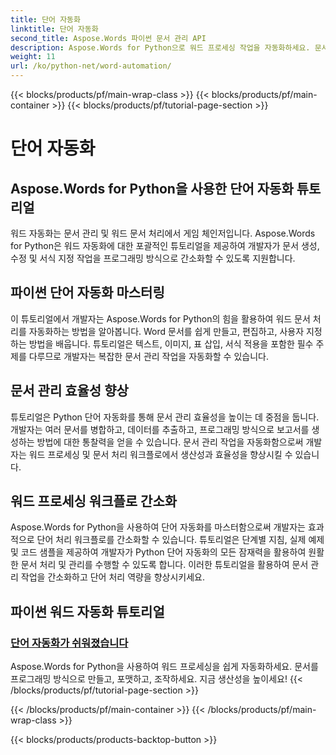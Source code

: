 ```yaml
---
title: 단어 자동화
linktitle: 단어 자동화
second_title: Aspose.Words 파이썬 문서 관리 API
description: Aspose.Words for Python으로 워드 프로세싱 작업을 자동화하세요. 문서 관리를 간소화하고 워드 자동화의 효율성을 높이세요.
weight: 11
url: /ko/python-net/word-automation/
---
```


{{< blocks/products/pf/main-wrap-class >}}
{{< blocks/products/pf/main-container >}}
{{< blocks/products/pf/tutorial-page-section >}}

# 단어 자동화

## Aspose.Words for Python을 사용한 단어 자동화 튜토리얼

워드 자동화는 문서 관리 및 워드 문서 처리에서 게임 체인저입니다. Aspose.Words for Python은 워드 자동화에 대한 포괄적인 튜토리얼을 제공하여 개발자가 문서 생성, 수정 및 서식 지정 작업을 프로그래밍 방식으로 간소화할 수 있도록 지원합니다.

## 파이썬 단어 자동화 마스터링

이 튜토리얼에서 개발자는 Aspose.Words for Python의 힘을 활용하여 워드 문서 처리를 자동화하는 방법을 알아봅니다. Word 문서를 쉽게 만들고, 편집하고, 사용자 지정하는 방법을 배웁니다. 튜토리얼은 텍스트, 이미지, 표 삽입, 서식 적용을 포함한 필수 주제를 다루므로 개발자는 복잡한 문서 관리 작업을 자동화할 수 있습니다.

## 문서 관리 효율성 향상

튜토리얼은 Python 단어 자동화를 통해 문서 관리 효율성을 높이는 데 중점을 둡니다. 개발자는 여러 문서를 병합하고, 데이터를 추출하고, 프로그래밍 방식으로 보고서를 생성하는 방법에 대한 통찰력을 얻을 수 있습니다. 문서 관리 작업을 자동화함으로써 개발자는 워드 프로세싱 및 문서 처리 워크플로에서 생산성과 효율성을 향상시킬 수 있습니다.

## 워드 프로세싱 워크플로 간소화

Aspose.Words for Python을 사용하여 단어 자동화를 마스터함으로써 개발자는 효과적으로 단어 처리 워크플로를 간소화할 수 있습니다. 튜토리얼은 단계별 지침, 실제 예제 및 코드 샘플을 제공하여 개발자가 Python 단어 자동화의 모든 잠재력을 활용하여 원활한 문서 처리 및 관리를 수행할 수 있도록 합니다. 이러한 튜토리얼을 활용하여 문서 관리 작업을 간소화하고 단어 처리 역량을 향상시키세요.

## 파이썬 워드 자동화 튜토리얼
### [단어 자동화가 쉬워졌습니다](./word-automation-made-easy/)
Aspose.Words for Python을 사용하여 워드 프로세싱을 쉽게 자동화하세요. 문서를 프로그래밍 방식으로 만들고, 포맷하고, 조작하세요. 지금 생산성을 높이세요!
{{< /blocks/products/pf/tutorial-page-section >}}

{{< /blocks/products/pf/main-container >}}
{{< /blocks/products/pf/main-wrap-class >}}

{{< blocks/products/products-backtop-button >}}
